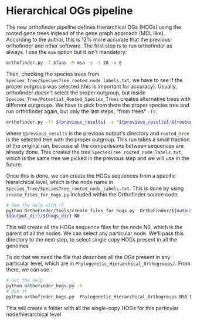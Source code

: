 # Hierarchical OGs pipeline

The new orthofinder pipeline defines Hierarchical OGs (HOGs) using the 
rooted gene trees instead of the gene graph approach (MCL like). According to the author, this is 12% more accurate that the previous orthofinder and other software.
The first step is to run orthofinder as always. I use the `msa` option but it isn't mandatory:

```sh
orthofinder.py -f $faas -M msa -y -t 28 -a 8
```

Then, checking the species trees from `Species_Tree/SpeciesTree_rooted_node_labels.txt`,
we have to see if the proper outgroup was selected (this is important for accuracy).
Usually, orthofinder doesn't select the proper outgroup, but inside `Species_Tree/Potential_Rooted_Species_Trees` 
creates alternative trees with different outgroups. We have to pick from there the proper species tree and run orthofinder again, but only the last steps, "from trees" `-ft`:

```sh
orthofinder.py -ft ${previous_results} -s "${previous_results}/${rooted_tree}" -y -t 28
```

where `$previous_results` is the previous output's directory and `rooted_tree` is the
selected tree with the proper outgroup. This run takes a small fraction of the original run, because all the comparissons between sequences are already done. This creates the 
tree `SpeciesTree_rooted_node_labels.txt`, which is the same tree we picked in the previous step and we will use in the future.

Once this is done, we can create the HOGs sequences from a specific hierarchical level, 
which is the node name in `Species_Tree/SpeciesTree_rooted_node_labels.txt`. This is 
done by using `create_files_for_hogs.py` included within the Orthofinder source code.

```sh
# See the help with -h
python OrthoFinder/tools/create_files_for_hogs.py  OrthoFinder/${output_dir} \
${output_dir}/${hogs_dir} N0
 ```
 This will create all the HOGs sequence files for the node N0, which is the parent of all the nodes. We can select any particular node. We'll pass this directory to the next step, to select single copy HOGs present 
 in all the genomes

To do that we need the file that describes all the OGs present in any particular level, which are in `Phylogenetic_Hierarchical_Orthogroups/`.
 From there, we can use :

```sh
# Get the help
python orthofinder_hogs.py -h
# Run it
python orthofinder_hogs.py  Phylogenetic_Hierarchical_Orthogroups N50 N50/HOG_Sequences/ Species_Tree/SpeciesTree_rooted_node_labels.txt 
 ```

 This will create a folder with all the single-copy HOGs for this particular node/hierarchical level



















